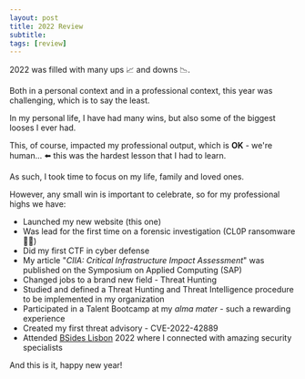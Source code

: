 ```yaml
---
layout: post
title: 2022 Review
subtitle:
tags: [review]
---
```


2022 was filled with many ups 📈 and downs 📉.

Both in a personal context and in a professional context, this year was challenging, which is to say the least. 

In my personal life, I have had many wins, but also some of the biggest looses I ever had.

This, of course, impacted my professional output, which is **OK** - we're human...  ⬅️ this was the hardest lesson that I had to learn.

As such, I took time to focus on my life, family and loved ones.

However, any small win is important to celebrate, so for my professional highs we have:

* Launched my new website (this one)
* Was lead for the first time on a forensic investigation (CL0P ransomware 🏴‍☠️)
* Did my first CTF in cyber defense
* My article "*CIIA: Critical Infrastructure Impact Assessment*" was published on the Symposium on Applied Computing (SAP)
* Changed jobs to a brand new field - Threat Hunting
* Studied and defined a Threat Hunting and Threat Intelligence procedure to be implemented in my organization
* Participated in a Talent Bootcamp at my *alma mater* - such a rewarding experience
* Created my first threat advisory - CVE-2022-42889
* Attended [BSides Lisbon](https://bsideslisbon.org/) 2022 where I connected with amazing security specialists

And this is it, happy new year!